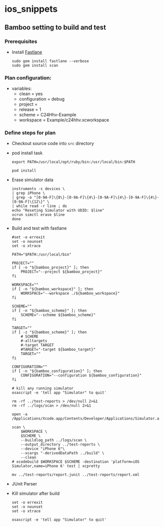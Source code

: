 
# ios_snippets

## Bamboo setting to build and test

### Prerequisites
- Install [Fastlane](https://github.com/fastlane/fastlane)
  ```
  sudo gem install fastlane --verbose  
  sudo gem install scan
  ```
### Plan configuration:

- variables:
  - clean = yes
  - configuration = debug
  - project =
  - release = 1
  - scheme = C24Hhv-Example
  - workspace = Example/c24hhv.xcworkspace

### Define steps for plan

- Checkout source code into ```src``` directory

- pod install task
  ```
  export PATH=/usr/local/opt/ruby/bin:/usr/local/bin:$PATH
  
  pod install
  ```
- Erase simulator data
  ```
  instruments -s devices \
  | grep iPhone \
  | grep -o "[0-9A-F]\{8\}-[0-9A-F]\{4\}-[0-9A-F]\{4\}-[0-9A-F]\{4\}-[0-9A-F]\{12\}" \
  | while read -r line ; do
  echo "Reseting Simulator with UDID: $line"
  xcrun simctl erase $line
  done
  ```
- Build and test with fastlane
  ```
  #set -o errexit
  set -o nounset
  set -o xtrace
  
  PATH="$PATH:/usr/local/bin"
  
  PROJECT=""
  if [ -n "${bamboo_project}" ]; then
      PROJECT="--project ${bamboo_project}"
  fi
  
  WORKSPACE=""
  if [ -n "${bamboo_workspace}" ]; then
      WORKSPACE="--workspace ./${bamboo_workspace}"
  fi
  
  SCHEME=""
  if [ -n "${bamboo_scheme}" ]; then
      SCHEME="--scheme ${bamboo_scheme}"
  fi
  
  TARGET=""
  if [ -z "${bamboo_scheme}" ]; then
      # SCHEME
      #-alltargets
      #-target TARGET
      #TARGET="-target ${bamboo_target}"
      TARGET=""
  fi
  
  CONFIGURATION=""
  if [ -n "${bamboo_configuration}" ]; then
      CONFIGURATION="--configuration ${bamboo_configuration}"
  fi
  
  # kill any running simulator
  osascript -e 'tell app "Simulator" to quit'
  
  rm -rf ../test-reports > /dev/null 2>&1
  rm -rf ../logs/scan > /dev/null 2>&1
  
  open -a /Applications/Xcode.app/Contents/Developer/Applications/Simulator.app/
  
  scan \
      $WORKSPACE \
      $SCHEME \
      --buildlog_path ../logs/scan \
      --output_directory ../test-reports \
      --device "iPhone 6"\
      --xcargs "-derivedDataPath ../build" \
      --clean 
  # xcodebuild $WORKSPACE $SCHEME -destination 'platform=iOS Simulator,name=iPhone 6' test | xcpretty
  
  mv ../test-reports/report.junit ../test-reports/report.xml
  ```

- JUnit Parser
- Kill simulator after build
  ```
  set -o errexit
  set -o nounset
  set -o xtrace

  osascript -e 'tell app "Simulator" to quit'
  ```
